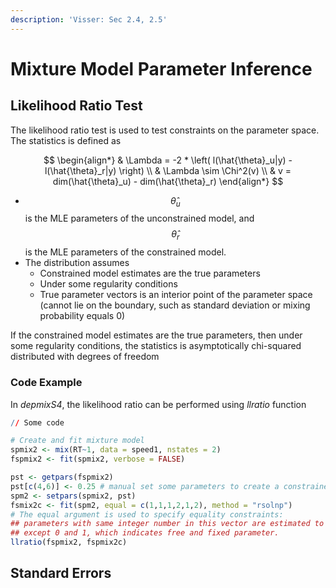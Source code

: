 ```yaml
---
description: 'Visser: Sec 2.4, 2.5'
---
```


# Mixture Model Parameter Inference

## Likelihood Ratio Test&#x20;

The likelihood ratio test is used to test constraints on the parameter space. The statistics is defined as&#x20;

$$
\begin{align*}
& \Lambda = -2 * \left( l(\hat{\theta}_u|y) - l(\hat{\theta}_r|y) \right) \\
& \Lambda \sim \Chi^2(v) \\
& v = dim(\hat{\theta}_u) - dim(\hat{\theta}_r)
\end{align*}
$$

* $$\hat{\theta}_u$$ is the MLE parameters of the unconstrained model, and $$\hat{\theta}_r$$ is the MLE parameters of the constrained model.&#x20;
* The distribution assumes&#x20;
  * Constrained model estimates are the true parameters&#x20;
  * Under some regularity conditions&#x20;
  * True parameter vectors is an interior point of the parameter space (cannot lie on the boundary, such as standard deviation or mixing probability equals 0)&#x20;

If the constrained model estimates are the true parameters, then under some regularity conditions, the statistics is asymptotically chi-squared distributed with degrees of freedom&#x20;

### Code Example

In _depmixS4_, the likelihood ratio can be performed using _llratio_ function

```r
// Some code

# Create and fit mixture model 
spmix2 <- mix(RT~1, data = speed1, nstates = 2)
fspmix2 <- fit(spmix2, verbose = FALSE)

pst <- getpars(fspmix2)
pst[c(4,6)] <- 0.25 # manual set some parameters to create a constrained model 
spm2 <- setpars(spmix2, pst)
fsmix2c <- fit(spm2, equal = c(1,1,1,2,1,2), method = "rsolnp")
# The equal argument is used to specify equality constraints: 
## parameters with same integer number in this vector are estimated to be equal
## except 0 and 1, which indicates free and fixed parameter. 
llratio(fspmix2, fspmix2c)
```

## Standard Errors


